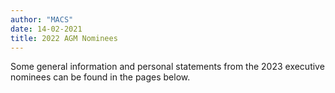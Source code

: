 ```yaml
---
author: "MACS"
date: 14-02-2021
title: 2022 AGM Nominees
---
```


Some general information and personal statements from the 2023 executive nominees can be found in the pages below.
